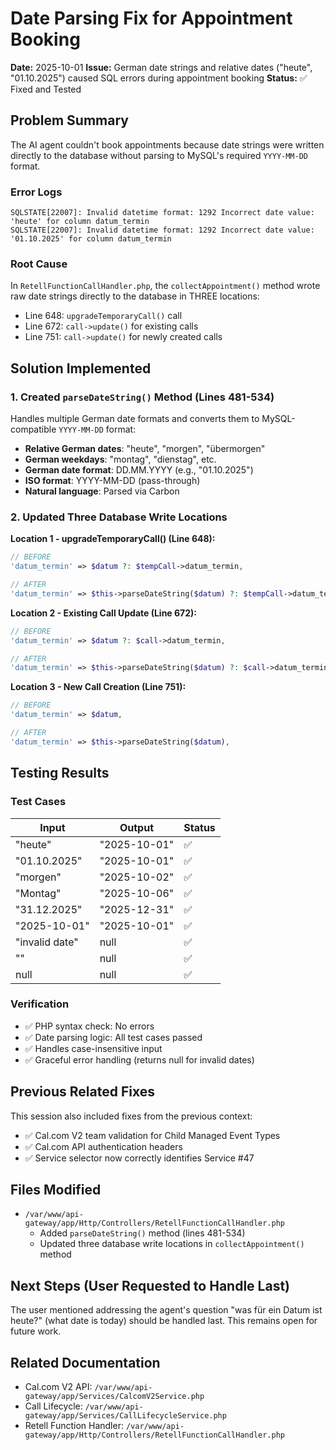# Date Parsing Fix for Appointment Booking

**Date:** 2025-10-01
**Issue:** German date strings and relative dates ("heute", "01.10.2025") caused SQL errors during appointment booking
**Status:** ✅ Fixed and Tested

## Problem Summary

The AI agent couldn't book appointments because date strings were written directly to the database without parsing to MySQL's required `YYYY-MM-DD` format.

### Error Logs
```
SQLSTATE[22007]: Invalid datetime format: 1292 Incorrect date value: 'heute' for column datum_termin
SQLSTATE[22007]: Invalid datetime format: 1292 Incorrect date value: '01.10.2025' for column datum_termin
```

### Root Cause

In `RetellFunctionCallHandler.php`, the `collectAppointment()` method wrote raw date strings directly to the database in THREE locations:
- Line 648: `upgradeTemporaryCall()` call
- Line 672: `call->update()` for existing calls
- Line 751: `call->update()` for newly created calls

## Solution Implemented

### 1. Created `parseDateString()` Method (Lines 481-534)

Handles multiple German date formats and converts them to MySQL-compatible `YYYY-MM-DD` format:

- **Relative German dates**: "heute", "morgen", "übermorgen"
- **German weekdays**: "montag", "dienstag", etc.
- **German date format**: DD.MM.YYYY (e.g., "01.10.2025")
- **ISO format**: YYYY-MM-DD (pass-through)
- **Natural language**: Parsed via Carbon

### 2. Updated Three Database Write Locations

**Location 1 - upgradeTemporaryCall() (Line 648):**
```php
// BEFORE
'datum_termin' => $datum ?: $tempCall->datum_termin,

// AFTER
'datum_termin' => $this->parseDateString($datum) ?: $tempCall->datum_termin,
```

**Location 2 - Existing Call Update (Line 672):**
```php
// BEFORE
'datum_termin' => $datum ?: $call->datum_termin,

// AFTER
'datum_termin' => $this->parseDateString($datum) ?: $call->datum_termin,
```

**Location 3 - New Call Creation (Line 751):**
```php
// BEFORE
'datum_termin' => $datum,

// AFTER
'datum_termin' => $this->parseDateString($datum),
```

## Testing Results

### Test Cases
| Input | Output | Status |
|-------|--------|--------|
| "heute" | "2025-10-01" | ✅ |
| "01.10.2025" | "2025-10-01" | ✅ |
| "morgen" | "2025-10-02" | ✅ |
| "Montag" | "2025-10-06" | ✅ |
| "31.12.2025" | "2025-12-31" | ✅ |
| "2025-10-01" | "2025-10-01" | ✅ |
| "invalid date" | null | ✅ |
| "" | null | ✅ |
| null | null | ✅ |

### Verification
- ✅ PHP syntax check: No errors
- ✅ Date parsing logic: All test cases passed
- ✅ Handles case-insensitive input
- ✅ Graceful error handling (returns null for invalid dates)

## Previous Related Fixes

This session also included fixes from the previous context:
- ✅ Cal.com V2 team validation for Child Managed Event Types
- ✅ Cal.com API authentication headers
- ✅ Service selector now correctly identifies Service #47

## Files Modified

- `/var/www/api-gateway/app/Http/Controllers/RetellFunctionCallHandler.php`
  - Added `parseDateString()` method (lines 481-534)
  - Updated three database write locations in `collectAppointment()` method

## Next Steps (User Requested to Handle Last)

The user mentioned addressing the agent's question "was für ein Datum ist heute?" (what date is today) should be handled last. This remains open for future work.

## Related Documentation

- Cal.com V2 API: `/var/www/api-gateway/app/Services/CalcomV2Service.php`
- Call Lifecycle: `/var/www/api-gateway/app/Services/CallLifecycleService.php`
- Retell Function Handler: `/var/www/api-gateway/app/Http/Controllers/RetellFunctionCallHandler.php`
